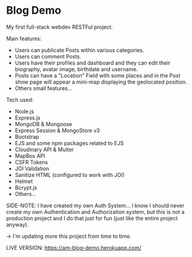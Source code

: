 # Blog Demo

My first full-stack webdev RESTFul project.

Main features:
- Users can publicate Posts within various categories.
- Users can comment Posts.
- Users have their profiles and dashboard and they can edit their biography, avatar image, birthdate and username.
- Posts can have a "Location" Field with some places and in the Post show page will appear a mini-map displaying the geolocated position.
- Others small features...

Tech used:
- Node.js
- Express.js
- MongoDB & Mongoose
- Express Session & MongoStore v3
- Bootstrap
- EJS and some npm packages related to EJS
- Cloudinary API & Multer
- MapBox API
- CSFR Tokens
- JOI Validation
- Sanitize HTML (configured to work with JOI)
- Helmet
- Bcrypt.js
- Others...

SIDE-NOTE:
I have created my own Auth System... I know I should never create my own Authentication and Authorization system, but this is not a production project
and I do that just for fun (just like the entire project anyway).

-> I'm updating more this project from time to time.

LIVE VERSION: https://am-blog-demo.herokuapp.com/
